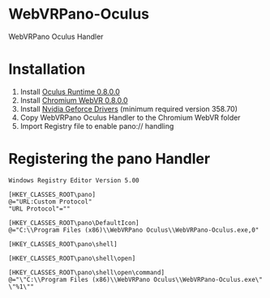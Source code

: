 # WebVRPano-Oculus
WebVRPano Oculus Handler

# Installation
1. Install [Oculus Runtime 0.8.0.0](https://developer.oculus.com/downloads/pc/0.8.0.0-beta/Oculus_Runtime_for_Windows/)
2. Install [Chromium WebVR 0.8.0.0](https://drive.google.com/uc?export=download&confirm=Dvgh&id=0BzudLt22BqGRTHFTSExmelFDRUk)
3. Install [Nvidia Geforce Drivers](http://www.geforce.com/drivers/results/95553) (minimum required version 358.70)
4. Copy WebVRPano Oculus Handler to the Chromium WebVR folder
5. Import Registry file to enable pano:// handling

# Registering the pano Handler
    Windows Registry Editor Version 5.00

    [HKEY_CLASSES_ROOT\pano]
    @="URL:Custom Protocol"
    "URL Protocol"=""

    [HKEY_CLASSES_ROOT\pano\DefaultIcon]
    @="C:\\Program Files (x86)\\WebVRPano Oculus\\WebVRPano-Oculus.exe,0"

    [HKEY_CLASSES_ROOT\pano\shell]

    [HKEY_CLASSES_ROOT\pano\shell\open]

    [HKEY_CLASSES_ROOT\pano\shell\open\command]
    @="\"C:\\Program Files (x86)\\WebVRPano Oculus\\WebVRPano-Oculus.exe\" \"%1\""
